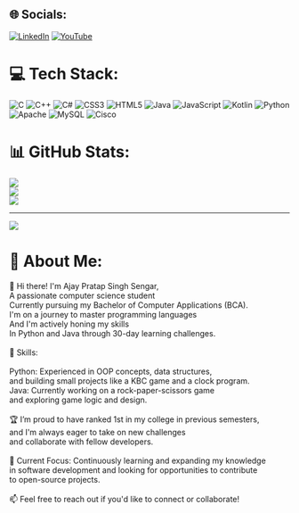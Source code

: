


## 🌐 Socials:
[![LinkedIn](https://img.shields.io/badge/LinkedIn-%230077B5.svg?logo=linkedin&logoColor=white)](ajaypratapsinghsengar) [![YouTube](https://img.shields.io/badge/YouTube-%23FF0000.svg?logo=YouTube&logoColor=white)](https://www.youtube.com/@FromScratchxt) 

# 💻 Tech Stack:
![C](https://img.shields.io/badge/c-%2300599C.svg?style=for-the-badge&logo=c&logoColor=white) ![C++](https://img.shields.io/badge/c++-%2300599C.svg?style=for-the-badge&logo=c%2B%2B&logoColor=white) ![C#](https://img.shields.io/badge/c%23-%23239120.svg?style=for-the-badge&logo=csharp&logoColor=white) ![CSS3](https://img.shields.io/badge/css3-%231572B6.svg?style=for-the-badge&logo=css3&logoColor=white) ![HTML5](https://img.shields.io/badge/html5-%23E34F26.svg?style=for-the-badge&logo=html5&logoColor=white) ![Java](https://img.shields.io/badge/java-%23ED8B00.svg?style=for-the-badge&logo=openjdk&logoColor=white) ![JavaScript](https://img.shields.io/badge/javascript-%23323330.svg?style=for-the-badge&logo=javascript&logoColor=%23F7DF1E) ![Kotlin](https://img.shields.io/badge/kotlin-%237F52FF.svg?style=for-the-badge&logo=kotlin&logoColor=white) ![Python](https://img.shields.io/badge/python-3670A0?style=for-the-badge&logo=python&logoColor=ffdd54) ![Apache](https://img.shields.io/badge/apache-%23D42029.svg?style=for-the-badge&logo=apache&logoColor=white) ![MySQL](https://img.shields.io/badge/mysql-4479A1.svg?style=for-the-badge&logo=mysql&logoColor=white) ![Cisco](https://img.shields.io/badge/cisco-%23049fd9.svg?style=for-the-badge&logo=cisco&logoColor=black)
# 📊 GitHub Stats:
![](https://github-readme-stats.vercel.app/api?username=ajaysengar2005&theme=radical&hide_border=false&include_all_commits=true&count_private=true)<br/>
![](https://github-readme-streak-stats.herokuapp.com/?user=ajaysengar2005&theme=radical&hide_border=false)<br/>
![](https://github-readme-stats.vercel.app/api/top-langs/?username=ajaysengar2005&theme=radical&hide_border=false&include_all_commits=true&count_private=true&layout=compact)

---
[![](https://visitcount.itsvg.in/api?id=ajaysengar2005&icon=0&color=0)](https://visitcount.itsvg.in)

# 💫 About Me:
👋 Hi there! I'm Ajay Pratap Singh Sengar,<br>A passionate computer science student<br>Currently pursuing my Bachelor of Computer Applications (BCA).<br>I'm on a journey to master programming languages<br>And I'm actively honing my skills<br>In Python and Java through 30-day learning challenges.<br><br>🚀 Skills:<br><br>Python: Experienced in OOP concepts, data structures,<br>and building small projects like a KBC game and a clock program.<br>Java: Currently working on a rock-paper-scissors game <br>and exploring game logic and design.<br><br>🏆 I’m proud to have ranked 1st in my college in previous semesters,<br>and I'm always eager to take on new challenges<br>and collaborate with fellow developers.<br><br>🌱 Current Focus: Continuously learning and expanding my knowledge<br>in software development and looking for opportunities to contribute <br>to open-source projects.<br><br>📫 Feel free to reach out if you'd like to connect or collaborate!
<!-- Proudly created with GPRM ( https://gprm.itsvg.in ) -->
